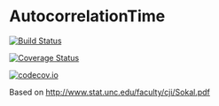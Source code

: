 # AutocorrelationTime

[![Build Status](https://travis-ci.org/Sleort/AutocorrelationTime.jl.svg?branch=master)](https://travis-ci.org/Sleort/AutocorrelationTime.jl)

[![Coverage Status](https://coveralls.io/repos/Sleort/AutocorrelationTime.jl/badge.svg?branch=master&service=github)](https://coveralls.io/github/Sleort/AutocorrelationTime.jl?branch=master)

[![codecov.io](http://codecov.io/github/Sleort/AutocorrelationTime.jl/coverage.svg?branch=master)](http://codecov.io/github/Sleort/AutocorrelationTime.jl?branch=master)

Based on http://www.stat.unc.edu/faculty/cji/Sokal.pdf